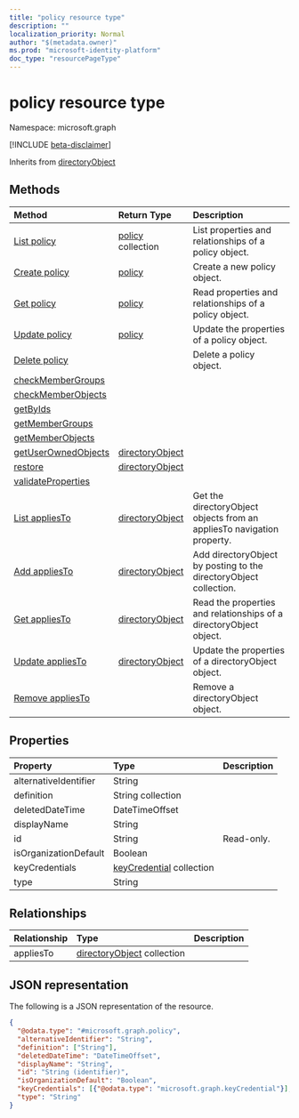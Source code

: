 ```yaml
---
title: "policy resource type"
description: ""
localization_priority: Normal
author: "$(metadata.owner)"
ms.prod: "microsoft-identity-platform"
doc_type: "resourcePageType"
---
```


# policy resource type

Namespace: microsoft.graph

[!INCLUDE [beta-disclaimer](../../includes/beta-disclaimer.md)]

Inherits from [directoryObject](directoryobject.md)

## Methods

| Method                                                      | Return Type                                         | Description                                                            |
| :---------------------------------------------------------- | :-------------------------------------------------- | :--------------------------------------------------------------------- |
| [List policy](../api/policy-list.md)                        | [policy](policy.md) collection                      | List properties and relationships of a policy object.                  |
| [Create policy](../api/policy-create.md)                    | [policy](policy.md)                                 | Create a new policy object.                                            |
| [Get policy](../api/policy-get.md)                          | [policy](policy.md)                                 | Read properties and relationships of a policy object.                  |
| [Update policy](../api/policy-update.md)                    | [policy](policy.md)                                 | Update the properties of a policy object.                              |
| [Delete policy](../api/policy-delete.md)                    |                                                     | Delete a policy object.                                                |
| [checkMemberGroups](../api/policy-checkMemberGroups.md)     |                                                     |                                                                        |
| [checkMemberObjects](../api/policy-checkMemberObjects.md)   |                                                     |                                                                        |
| [getByIds](../api/policy-getByIds.md)                       |                                                     |                                                                        |
| [getMemberGroups](../api/policy-getMemberGroups.md)         |                                                     |                                                                        |
| [getMemberObjects](../api/policy-getMemberObjects.md)       |                                                     |                                                                        |
| [getUserOwnedObjects](../api/policy-getUserOwnedObjects.md) | [directoryObject](../resources/-directoryobject.md) |                                                                        |
| [restore](../api/policy-restore.md)                         | [directoryObject](../resources/-directoryobject.md) |                                                                        |
| [validateProperties](../api/policy-validateProperties.md)   |                                                     |                                                                        |
| [List appliesTo](../api/policy-list-appliesto.md)           | [directoryObject](../resources/-directoryobject.md) | Get the directoryObject objects from an appliesTo navigation property. |
| [Add appliesTo](../api/policy-post-appliesto.md)            | [directoryObject](../resources/-directoryobject.md) | Add directoryObject by posting to the directoryObject collection.      |
| [Get appliesTo](../api/policy-get-appliesto.md)             | [directoryObject](../resources/-directoryobject.md) | Read the properties and relationships of a directoryObject object.     |
| [Update appliesTo](../api/policy-update-appliesto.md)       | [directoryObject](../resources/-directoryobject.md) | Update the properties of a directoryObject object.                     |
| [Remove appliesTo](../api/policy-delete-appliesto.md)       |                                                     | Remove a directoryObject object.                                       |

## Properties

| Property              | Type                                                      | Description |
| :-------------------- | :-------------------------------------------------------- | :---------- |
| alternativeIdentifier | String                                                    |             |
| definition            | String collection                                         |             |
| deletedDateTime       | DateTimeOffset                                            |             |
| displayName           | String                                                    |             |
| id                    | String                                                    | Read-only.  |
| isOrganizationDefault | Boolean                                                   |             |
| keyCredentials        | [keyCredential](../resources/keycredential.md) collection |             |
| type                  | String                                                    |             |

## Relationships

| Relationship | Type                                                          | Description |
| :----------- | :------------------------------------------------------------ | :---------- |
| appliesTo    | [directoryObject](../resources/directoryobject.md) collection |             |

## JSON representation

The following is a JSON representation of the resource.

<!-- {
  "blockType": "resource",
  "keyProperty": "id",
  "@odata.type": "microsoft.graph.policy",
  "baseType": "microsoft.graph.directoryObject",
  "openType": True
}
-->

```json
{
  "@odata.type": "#microsoft.graph.policy",
  "alternativeIdentifier": "String",
  "definition": ["String"],
  "deletedDateTime": "DateTimeOffset",
  "displayName": "String",
  "id": "String (identifier)",
  "isOrganizationDefault": "Boolean",
  "keyCredentials": [{"@odata.type": "microsoft.graph.keyCredential"}],
  "type": "String"
}
```
